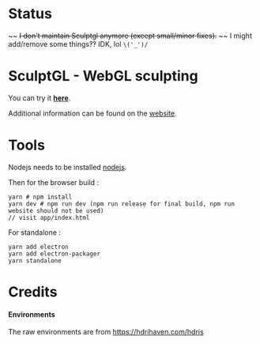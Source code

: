 Status
======

~~ ~~I don't maintain Sculptgl anymore (except small/minor fixes).~~ ~~
I might add/remove some things‽‽ IDK, lol `\('_')/`

SculptGL - WebGL sculpting
==========================

You can try it [**here**](http://stephaneginier.com/sculptgl).

Additional information can be found on the [website](http://stephaneginier.com/).

Tools
=====

Nodejs needs to be installed [nodejs](http://nodejs.org/).

Then for the browser build :
```
yarn # npm install
yarn dev # npm run dev (npm run release for final build, npm run website should not be used)
// visit app/index.html
```

For standalone :
```
yarn add electron
yarn add electron-packager
yarn standalone
```

Credits
=======

#### Environments

The raw environments are from https://hdrihaven.com/hdris
